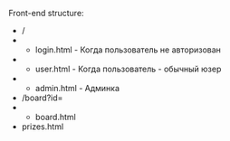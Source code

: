 
Front-end structure:
 - /
 - - login.html - Когда пользователь не авторизован
 - - user.html - Когда пользователь - обычный юзер
 - - admin.html - Админка
 - /board?id=<ID>
 - - board.html
 - prizes.html

